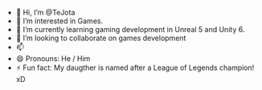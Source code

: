 - 👋 Hi, I’m @TeJota
- 👀 I’m interested in Games.
- 🌱 I’m currently learning gaming development in Unreal 5 and Unity 6.
- 💞️ I’m looking to collaborate on games development
- 📫 
- 😄 Pronouns: He / Him
- ⚡ Fun fact: My daugther is named after a League of Legends champion! xD

<!---
TeJotaXR/TeJotaXR is a ✨ special ✨ repository because its `README.md` (this file) appears on your GitHub profile.
You can click the Preview link to take a look at your changes.
--->
